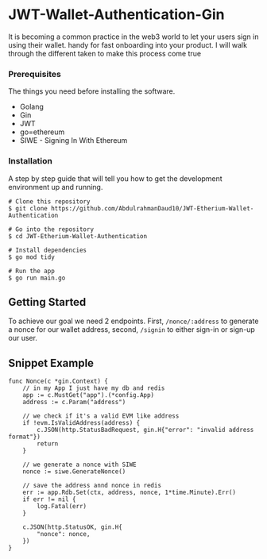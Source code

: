 # JWT-Wallet-Authentication-Gin
It is becoming a common practice in the web3 world to let your users sign in using their wallet. handy for fast onboarding into your product.
I will walk through the different taken to make this process come true

### Prerequisites

The things you need before installing the software.

* Golang
* Gin
* JWT
* go=ethereum
* SIWE - Signing In With Ethereum


### Installation

A step by step guide that will tell you how to get the development environment up and running.

```
# Clone this repository
$ git clone https://github.com/AbdulrahmanDaud10/JWT-Etherium-Wallet-Authentication

# Go into the repository
$ cd JWT-Etherium-Wallet-Authentication

# Install dependencies
$ go mod tidy

# Run the app
$ go run main.go
```

## Getting Started

To achieve our goal we need 2 endpoints. First, `/nonce/:address` to generate a nonce for our wallet address, second, `/signin` to either sign-in or sign-up our user.

## Snippet Example

````
func Nonce(c *gin.Context) {
    // in my App I just have my db and redis
	app := c.MustGet("app").(*config.App)
	address := c.Param("address")

    // we check if it's a valid EVM like address
	if !evm.IsValidAddress(address) {
		c.JSON(http.StatusBadRequest, gin.H{"error": "invalid address format"})
		return
	}

    // we generate a nonce with SIWE
	nonce := siwe.GenerateNonce()

    // save the address annd nonce in redis
	err := app.Rdb.Set(ctx, address, nonce, 1*time.Minute).Err()
	if err != nil {
		log.Fatal(err)
	}

	c.JSON(http.StatusOK, gin.H{
		"nonce": nonce,
	})
}
````
